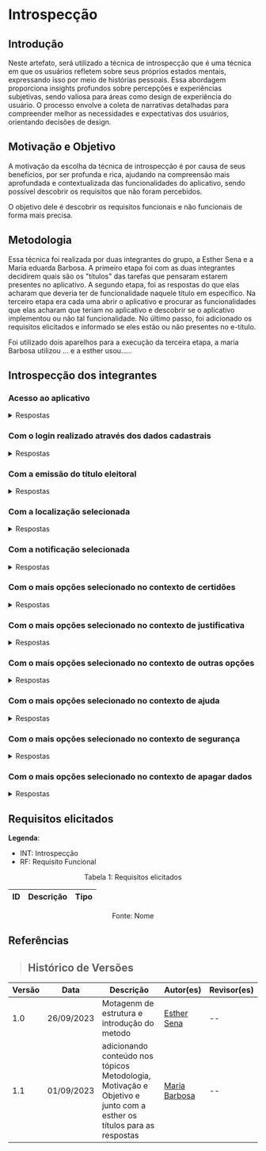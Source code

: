 # Introspecção

## Introdução

Neste artefato, será utilizado a técnica de introspecção que é uma técnica em que os usuários refletem sobre seus próprios estados mentais, expressando isso por meio de histórias pessoais. Essa abordagem proporciona insights profundos sobre percepções e experiências subjetivas, sendo valiosa para áreas como design de experiência do usuário. O processo envolve a coleta de narrativas detalhadas para compreender melhor as necessidades e expectativas dos usuários, orientando decisões de design.

## Motivação e Objetivo
A motivação da escolha da técnica de introspecção é por causa de seus benefícios, por ser profunda e rica, ajudando na compreensão mais aprofundada e contextualizada das funcionalidades do aplicativo, sendo possível descobrir os requisitos que não foram percebidos.

O objetivo dele é descobrir os requisitos funcionais e não funcionais de forma mais precisa.

## Metodologia

Essa técnica foi realizada por duas integrantes do grupo, a Esther Sena e a Maria eduarda Barbosa. A primeiro etapa foi com as duas integrantes decidirem quais são os "títulos" das tarefas que pensaram estarem presentes no aplicativo. A segundo etapa, foi as respostas do que elas acharam que deveria ter de funcionalidade naquele título em específico. Na terceiro etapa era cada uma abrir o aplicativo e procurar as funcionalidades que elas acharam que teriam no aplicativo e descobrir se o aplicativo implementou ou não tal funcionalidade. No último passo, foi adicionado os requisitos elicitados e informado se eles estão ou não presentes no e-título. 

Foi utilizado dois aparelhos para a execução da terceira etapa, a maria Barbosa utilizou ... e a esther usou.....


<p style=" text-align: justify">

</p>

## Introspecção dos integrantes

### Acesso ao aplicativo

<details>
   
   <p> Tabela 1 - respostas do acesso ao aplicativo </p> 
   <summary>Respostas</summary>
   <table>
      <thead>
         <tr>
            <th>Respostas</th>
            <th>Participantes</th>
         </tr>
      </thead>
      <tbody>
           <tr>
            <td>
               1. digite aqui <br>
            </td>
            <td>Esther Sena</td>
         </tr>
         <tr>
            <td>
               1. O primeiro acesso do usuário no aplicativo deve ser o cadastro, com o uso de dados pessoais como senha, endereço, CPF e RG. <br>
               3. Deve ser possível o usuário cadastrar sua biometria durante o processo de cadastro. <br> 
               2. O usuário deve conseguir fazer o login preenchendo os campos de entrada como senha e CPF para acessar o aplicativo caso já tenha se cadastrado. <br> 
            </td>
            <td>Maria Eduarda Barbosa</td>
         </tr>
         </tr>
      </tbody>
   </table>
   <div style="text-align: center">
      <p> Fonte: Autoria própria, 2023.</p>
   </div>
</details>
<p style=" text-align: justify">
</p>

### Com o login realizado através dos dados cadastrais
<details>
   
   <p> Tabela 2 - respostas do com o login realizado através dos dados cadastrais </p> 
   <summary>Respostas</summary>
   <table>
      <thead>
         <tr>
            <th>Respostas</th>
            <th>Participantes</th>
         </tr>
      </thead>
      <tbody>
           <tr>
            <td>
               1. digite aqui <br>
            </td>
            <td>Esther Sena</td>
         </tr>
         <tr>
            <td>
               1. Deve ser possível o usuário vizualizar a localização da votação. <br>
               2. Deve ser possível o usuário vizualizar seu documento do título eleiroral. <br> 
               3. O usuário deve conseguir visualizar as notificações do aplicativo, que alertam sobre datas ou informações importantes. <br>
               4. O aplicativo deve possuir um forúm para a retirada de dúvidas dos usuários. <br>
               5. O usuário deve conseguir fazer alterações em seus dados cadastrais. <br>
               6. O aplicativo deve ter a opção de sair/logoff disponível para o usuário. <br>
            </td>
            <td>Maria Eduarda Barbosa</td>
         </tr>
         </tr>
      </tbody>
   </table>
   <div style="text-align: center">
      <p> Fonte: Autoria própria, 2023.</p>
   </div>
</details>
<p style=" text-align: justify">
</p>

### Com a emissão do título eleitoral
<details>
   <p> Tabela 3 - respostas do com a emissão do título eleitoral </p> 
   <summary>Respostas</summary>
   <table>
      <thead>
         <tr>
            <th>Respostas</th>
            <th>Participantes</th>
         </tr>
      </thead>
      <tbody>
           <tr>
            <td>
               1. digite aqui <br>
            </td>
            <td>Esther Sena</td>
         </tr>
         <tr>
            <td>
               1. Deve ser possível o usuário realizar o download do documento título eleitoral no aplicativo. <br>
               2. Deve ser possível o usuário escolher o formato do arquivo, como pdf ou doc, a ser baixado do aplicativo. <br> 
               3. O usuário deve conseguir visualizar no aplicativo todos os dados presentes em um documento de título eleitoral. <br>
               4. O aplicativo deve permitir que os usuários alterem a foto do documento do título eleitoral. <br>
            </td>
            <td>Maria Eduarda Barbosa</td>
         </tr>
         </tr>
      </tbody>
   </table>
   <div style="text-align: center">
      <p> Fonte: Autoria própria, 2023.</p>
   </div>
</details>
<p style=" text-align: justify">
</p>

### Com a localização selecionada
<details>
<p> Tabela 4 - respostas do com a localização selecionada </p> 
   <summary>Respostas</summary>
   <table>
      <thead>
         <tr>
            <th>Respostas</th>
            <th>Participantes</th>
         </tr>
      </thead>
      <tbody>
           <tr>
            <td>
               1. digite aqui <br>
            </td>
            <td>Esther Sena</td>
         </tr>
         <tr>
            <td>
               1. Deve ser possível o usuário vizualizar o endereço da localização do local para a votação no aplicativo. <br>
               2. Deve ser possível o usuário visualizar as rotas de sua localização atual até o seu local de votação pelo aplicativo. <br> 
               3. O usuário deve conseguir escolher o local de partida. <br>
               4. O aplicativo deve permitir que o usuário altere o local de partida.<br>
            </td>
            <td>Maria Eduarda Barbosa</td>
         </tr>
         </tr>
      </tbody>
   </table>
   <div style="text-align: center">
      <p> Fonte: Autoria própria, 2023.</p>
   </div>
</details>
<p style=" text-align: justify">
</p>

### Com a notificação selecionada
<details>
<p> Tabela 5 - respostas do com a notificação selecionada </p> 
   <summary>Respostas</summary>
   <table>
      <thead>
         <tr>
            <th>Respostas</th>
            <th>Participantes</th>
         </tr>
      </thead>
      <tbody>
           <tr>
            <td>
               1. digite aqui <br>
            </td>
            <td>Esther Sena</td>
         </tr>
         <tr>
            <td>
               1. Deve ser possível o usuário vizualizar o endereço da localização do local para a votação no aplicativo. <br>
               2. Deve ser possível o usuário visualizar as rotas de sua localização atual até o seu local de votação pelo aplicativo. <br> 
               3. O usuário deve conseguir escolher o local de partida. <br>
               4. O aplicativo deve permitir que o usuário altere o local de partida.<br>
            </td>
            <td>Maria Eduarda Barbosa</td>
         </tr>
         </tr>
      </tbody>
   </table>
   <div style="text-align: center">
      <p> Fonte: Autoria própria, 2023.</p>
   </div>
</details>
<p style=" text-align: justify">
</p>

### Com o mais opções selecionado no contexto de certidões
<details>
   <summary>Respostas</summary>
   <table>
      <thead>
         <tr>
            <th>Respostas</th>
            <th>Participantes</th>
         </tr>
      </thead>
      <tbody>
           <tr>
            <td>1. digite aqui </td>
            <td>Esther Sena</td>
         </tr>
         <tr>
            <td>1. digite aqui </td>
            <td>Maria Eduarda Barbosa</td>
         </tr>
         </tr>
      </tbody>
   </table>
   <div style="text-align: center">
      <p> Tabela 1: Respostas pergunta 1 (Fonte: Autor, 2023).</p>
   </div>
</details>
<p style=" text-align: justify">
</p>

### Com o mais opções selecionado no contexto de justificativa
<details>
   <summary>Respostas</summary>
   <table>
      <thead>
         <tr>
            <th>Respostas</th>
            <th>Participantes</th>
         </tr>
      </thead>
      <tbody>
           <tr>
            <td>1. digite aqui </td>
            <td>Esther Sena</td>
         </tr>
         <tr>
            <td>1. digite aqui </td>
            <td>Maria Eduarda Barbosa</td>
         </tr>
         </tr>
      </tbody>
   </table>
   <div style="text-align: center">
      <p> Tabela 1: Respostas pergunta 1 (Fonte: Autor, 2023).</p>
   </div>
</details>
<p style=" text-align: justify">
</p>

### Com o mais opções selecionado no contexto de outras opções
<details>
   <summary>Respostas</summary>
   <table>
      <thead>
         <tr>
            <th>Respostas</th>
            <th>Participantes</th>
         </tr>
      </thead>
      <tbody>
           <tr>
            <td>1. digite aqui </td>
            <td>Esther Sena</td>
         </tr>
         <tr>
            <td>1. digite aqui </td>
            <td>Maria Eduarda Barbosa</td>
         </tr>
         </tr>
      </tbody>
   </table>
   <div style="text-align: center">
      <p> Tabela 1: Respostas pergunta 1 (Fonte: Autor, 2023).</p>
   </div>
</details>
<p style=" text-align: justify">
</p>

### Com o mais opções selecionado no contexto de ajuda
<details>
   <summary>Respostas</summary>
   <table>
      <thead>
         <tr>
            <th>Respostas</th>
            <th>Participantes</th>
         </tr>
      </thead>
      <tbody>
           <tr>
            <td>1. digite aqui </td>
            <td>Esther Sena</td>
         </tr>
         <tr>
            <td>1. digite aqui </td>
            <td>Maria Eduarda Barbosa</td>
         </tr>
         </tr>
      </tbody>
   </table>
   <div style="text-align: center">
      <p> Tabela 1: Respostas pergunta 1 (Fonte: Autor, 2023).</p>
   </div>
</details>
<p style=" text-align: justify">
</p>

### Com o mais opções selecionado no contexto de segurança
<details>
   <summary>Respostas</summary>
   <table>
      <thead>
         <tr>
            <th>Respostas</th>
            <th>Participantes</th>
         </tr>
      </thead>
      <tbody>
           <tr>
            <td>1. digite aqui </td>
            <td>Esther Sena</td>
         </tr>
         <tr>
            <td>1. digite aqui </td>
            <td>Maria Eduarda Barbosa</td>
         </tr>
         </tr>
      </tbody>
   </table>
   <div style="text-align: center">
      <p> Tabela 1: Respostas pergunta 1 (Fonte: Autor, 2023).</p>
   </div>
</details>
<p style=" text-align: justify">
</p>

### Com o mais opções selecionado no contexto de apagar dados
<details>
   <summary>Respostas</summary>
   <table>
      <thead>
         <tr>
            <th>Respostas</th>
            <th>Participantes</th>
         </tr>
      </thead>
      <tbody>
           <tr>
            <td>1. digite aqui </td>
            <td>Esther Sena</td>
         </tr>
         <tr>
            <td>1. digite aqui </td>
            <td>Maria Eduarda Barbosa</td>
         </tr>
         </tr>
      </tbody>
   </table>
   <div style="text-align: center">
      <p> Tabela 1: Respostas pergunta 1 (Fonte: Autor, 2023).</p>
   </div>
</details>
<p style=" text-align: justify">
</p>

## Requisitos elicitados

**Legenda**:

* INT: Introspecção
* RF: Requisito Funcional

<div style="text-align: center">
<p>Tabela 1: Requisitos elicitados</p>
</div>

| ID | Descrição | Tipo |
|----|:---------:|------|


<div style="text-align: center">
<p>Fonte: Nome </p>
</div>

## Referências



> ## Histórico de Versões

| Versão | Data       | Descrição          | Autor(es)                 | Revisor(es)                      |
| ------ | ---------- | -------------------| --------------------------| -------------------------------- |
| 1.0 | 26/09/2023 | Motagenm de estrutura e introdução do metodo | [Esther Sena](https://github.com/esmsena) | -- |
| 1.1 | 01/09/2023 | adicionando conteúdo nos tópicos Metodologia, Motivação e Objetivo e junto com a esther os títulos para as respostas  | [Maria Barbosa](https://github.com/Madu01)  | -- |
